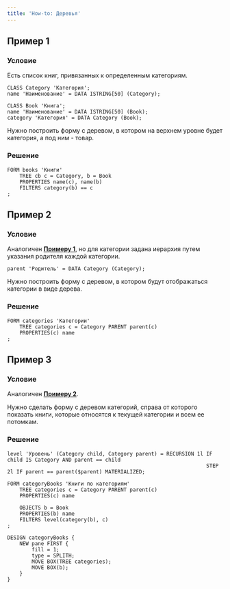 ```yaml
---
title: 'How-to: Деревья'
---
```


## Пример 1

### Условие

Есть список книг, привязанных к определенным категориям.

```lsf
CLASS Category 'Категория';
name 'Наименование' = DATA ISTRING[50] (Category);

CLASS Book 'Книга';
name 'Наименование' = DATA ISTRING[50] (Book);
category 'Категория' = DATA Category (Book);
```

Нужно построить форму с деревом, в котором на верхнем уровне будет категория, а под ним - товар.

### Решение

```lsf
FORM books 'Книги'
    TREE cb c = Category, b = Book
    PROPERTIES name(c), name(b)
    FILTERS category(b) == c
;
```

## Пример 2

### Условие

Аналогичен [**Примеру 1**](#пример-1), но для категории задана иерархия путем указания родителя каждой категории.

```lsf
parent 'Родитель' = DATA Category (Category);
```

Нужно построить форму с деревом, в котором будут отображаться категории в виде дерева.

### Решение

```lsf
FORM categories 'Категории'
    TREE categories c = Category PARENT parent(c)
    PROPERTIES(c) name
;
```

## Пример 3

### Условие

Аналогичен [**Примеру 2**](#пример-2).

Нужно сделать форму с деревом категорий, справа от которого показать книги, которые относятся к текущей категории и всем ее потомкам.

### Решение

```lsf
level 'Уровень' (Category child, Category parent) = RECURSION 1l IF child IS Category AND parent == child
                                                                 STEP 2l IF parent == parent($parent) MATERIALIZED;

FORM categoryBooks 'Книги по категориям'
    TREE categories c = Category PARENT parent(c)
    PROPERTIES(c) name

    OBJECTS b = Book
    PROPERTIES(b) name
    FILTERS level(category(b), c)
;

DESIGN categoryBooks {
    NEW pane FIRST {
        fill = 1;
        type = SPLITH;
        MOVE BOX(TREE categories);
        MOVE BOX(b);
    }
}
```
